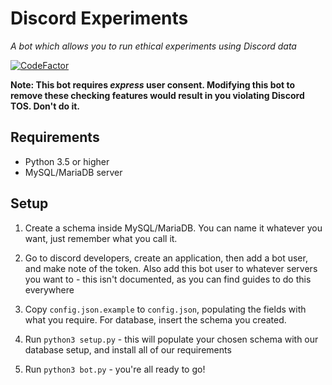 # Discord Experiments
*A bot which allows you to run ethical experiments using Discord data*

[![CodeFactor](https://www.codefactor.io/repository/github/valerokai/gssp_experiments/badge/master)](https://www.codefactor.io/repository/github/valerokai/gssp_experiments/overview/master)

**Note: This bot requires *express* user consent. Modifying this bot to remove these checking features would result in you violating Discord TOS. Don't do it.**

## Requirements
 - Python 3.5 or higher
 - MySQL/MariaDB server

## Setup

1. Create a schema inside MySQL/MariaDB. You can name it whatever you want, just remember what you call it.

2. Go to discord developers, create an application, then add a bot user, and make note of the token. Also add this bot user to whatever servers you want to - this isn't documented, as you can find guides to do this everywhere

3. Copy `config.json.example` to `config.json`, populating the fields with what you require. For database, insert the schema you created.

4. Run `python3 setup.py` - this will populate your chosen schema with our database setup, and install all of our requirements

5. Run `python3 bot.py` - you're all ready to go!

